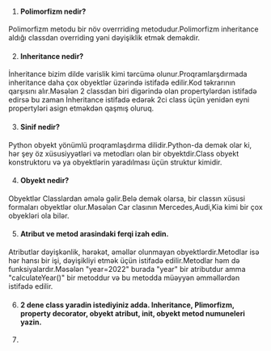 1. #### Polimorfizm nedir?
Polimorfizm metodu bir növ overrriding metodudur.Polimorfizm inheritance aldığı classdan overriding yəni dəyişiklik etmək deməkdir.

2. #### Inheritance nedir?
İnheritance bizim dilde varislik kimi tərcümə olunur.Proqramlarşdırmada inheritance daha çox obyektlər üzərində istifadə edilir.Kod təkrarının qarşısını alır.Məsələn 2 classdan biri digərində olan propertylərdən istifadə edirsə bu zaman İnheritance istifadə edərək 2ci class üçün yenidən eyni propertyləri asign etməkdən qaşmış oluruq.

3. #### Sinif nedir?
Python obyekt yönümlü proqramlaşdırma dilidir.Python-da demək olar ki, hər şey öz xüsusiyyətləri və metodları olan bir obyektdir.Class obyekt konstruktoru və ya obyektlərin yaradılması üçün struktur kimidir.

4. #### Obyekt nedir?
Obyektlər Classlardan əmələ gəlir.Belə demək olarsa, bir classın xüsusi formaları obyektlər olur.Məsələn Car clasının Mercedes,Audi,Kia kimi bir çox obyekləri ola bilər.

5. #### Atribut ve metod arasindaki ferqi izah edin.
Atributlar dəyişkənlik, hərəkət, əməllər olunmayan obyektlərdir.Metodlar isə hər hansı bir işi, dəyişikliyi etmək üçün istifadə edilir.Metodlar həm də funksiyalardır.Məsələn "year=2022" burada "year" bir atributdur amma "calculateYear()" bir metoddur və bu metodda müəyyən əmməllərdən istifadə edilir.

6. #### 2 dene class yaradin istediyiniz adda. Inheritance, Plimorfizm, property decorator, obyekt atribut, init, obyekt metod numuneleri yazin.
7.
